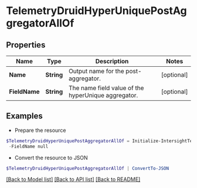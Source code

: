 # TelemetryDruidHyperUniquePostAggregatorAllOf
## Properties

Name | Type | Description | Notes
------------ | ------------- | ------------- | -------------
**Name** | **String** | Output name for the post-aggregator. | [optional] 
**FieldName** | **String** | The name field value of the hyperUnique aggregator. | [optional] 

## Examples

- Prepare the resource
```powershell
$TelemetryDruidHyperUniquePostAggregatorAllOf = Initialize-IntersightTelemetryDruidHyperUniquePostAggregatorAllOf  -Name null `
 -FieldName null
```

- Convert the resource to JSON
```powershell
$TelemetryDruidHyperUniquePostAggregatorAllOf | ConvertTo-JSON
```

[[Back to Model list]](../README.md#documentation-for-models) [[Back to API list]](../README.md#documentation-for-api-endpoints) [[Back to README]](../README.md)

